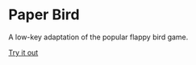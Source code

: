 # Paper Bird

A low-key adaptation of the popular flappy bird game.

[Try it out](https://mdumke.github.io/paper-bird/)
